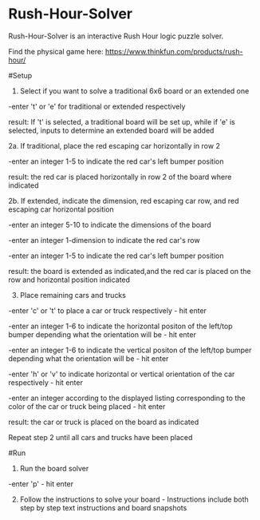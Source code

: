 # Rush-Hour-Solver
Rush-Hour-Solver is an interactive Rush Hour logic puzzle solver.

Find the physical game here: https://www.thinkfun.com/products/rush-hour/

#Setup 
1. Select if you want to solve a traditional 6x6 board or an extended one
  
  -enter 't' or 'e' for traditional or extended respectively
  
  result: If 't' is selected, a traditional board will be set up, while if 'e' is selected, inputs to determine an extended board will be added

2a. If traditional, place the red escaping car horizontally in row 2
  
  -enter an integer 1-5 to indicate the red car's left bumper position
  
  result: the red car is placed horizontally in row 2 of the board where indicated
  
2b. If extended, indicate the dimension, red escaping car row, and red escaping car horizontal position
  
  -enter an integer 5-10 to indicate the dimensions of the board
  
  -enter an integer 1-dimension to indicate the red car's row
  
  -enter an integer 1-5 to indicate the red car's left bumper position
  
  result: the board is extended as indicated,and the red car is placed on the row and horizontal position indicated

3. Place remaining cars and trucks
  
  -enter 'c' or 't' to place a car or truck respectively - hit enter
  
  -enter an integer 1-6 to indicate the horizontal positon of the left/top bumper depending what the orientation will be - hit enter 
  
  -enter an integer 1-6 to indicate the vertical positon of the left/top bumper depending what the orientation will be - hit enter
  
  -enter 'h' or 'v' to indicate horizontal or vertical orientation of the car respectively - hit enter
  
  -enter an integer according to the displayed listing corresponding to the color of the car or truck being placed - hit enter
  
  result: the car or truck is placed on the board as indicated
 
 Repeat step 2 until all cars and trucks have been placed
 
 #Run
 
 1. Run the board solver
  
  -enter 'p' - hit enter
 
 2. Follow the instructions to solve your board - Instructions include both step by step text instructions and board snapshots
